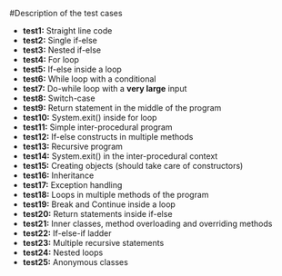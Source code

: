 #Description of the test cases

- **test1:** Straight line code
- **test2:** Single if-else
- **test3:** Nested if-else
- **test4:** For loop
- **test5:** If-else inside a loop
- **test6:** While loop with a conditional
- **test7:** Do-while loop with a **very large** input
- **test8:** Switch-case
- **test9:** Return statement in the middle of the program
- **test10:** System.exit() inside for loop
- **test11:** Simple inter-procedural program
- **test12:** If-else constructs in multiple methods
- **test13:** Recursive program
- **test14:** System.exit() in the inter-procedural context
- **test15:** Creating objects (should take care of constructors)
- **test16:** Inheritance
- **test17:** Exception handling
- **test18:** Loops in multiple methods of the program
- **test19:** Break and Continue inside a loop
- **test20:** Return statements inside if-else
- **test21:** Inner classes, method overloading and overriding methods
- **test22:** If-else-if ladder
- **test23:** Multiple recursive statements
- **test24:** Nested loops
- **test25:** Anonymous classes